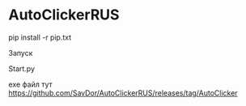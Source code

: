 # AutoClickerRUS
pip install -r pip.txt

Запуск

Start.py

exe файл тут https://github.com/SavDor/AutoClickerRUS/releases/tag/AutoClicker
